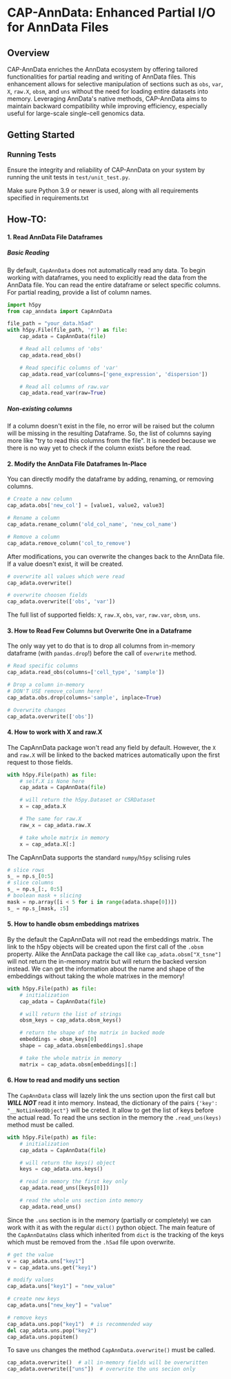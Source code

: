 # CAP-AnnData: Enhanced Partial I/O for AnnData Files

## Overview
CAP-AnnData enriches the AnnData ecosystem by offering tailored functionalities for partial reading and writing of AnnData files. This enhancement allows for selective manipulation of sections such as `obs`, `var`, `X`, `raw.X`, `obsm`, and `uns` without the need for loading entire datasets into memory. Leveraging AnnData's native methods, CAP-AnnData aims to maintain backward compatibility while improving efficiency, especially useful for large-scale single-cell genomics data.

## Getting Started

### Running Tests
Ensure the integrity and reliability of CAP-AnnData on your system by running the unit tests in `test/unit_test.py`.

Make sure Python 3.9 or newer is used, along with all requirements specified in requirements.txt

## How-TO:

#### 1. Read AnnData File Dataframes

##### Basic Reading
By default, `CapAnnData` does not automatically read any data. To begin working with dataframes, you need to explicitly read the data from the AnnData file. You can read the entire dataframe or select specific columns. For partial reading, provide a list of column names.

```python
import h5py
from cap_anndata import CapAnnData

file_path = "your_data.h5ad"
with h5py.File(file_path, 'r') as file:
    cap_adata = CapAnnData(file)

    # Read all columns of 'obs'
    cap_adata.read_obs()

    # Read specific columns of 'var'
    cap_adata.read_var(columns=['gene_expression', 'dispersion'])

    # Read all columns of raw.var
    cap_adata.read_var(raw=True)
```

##### Non-existing columns

If a column doesn't exist in the file, no error will be raised but the column will be missing in the resulting Dataframe. So, the list of columns saying more like "try to read this columns from the file". It is needed because we there is no way yet to check if the column exists before the read. 

#### 2. Modify the AnnData File Dataframes In-Place

You can directly modify the dataframe by adding, renaming, or removing columns.

```python
# Create a new column
cap_adata.obs['new_col'] = [value1, value2, value3]

# Rename a column
cap_adata.rename_column('old_col_name', 'new_col_name')

# Remove a column
cap_adata.remove_column('col_to_remove')
```

After modifications, you can overwrite the changes back to the AnnData file. If a value doesn't exist, it will be created.

```python
# overwrite all values which were read
cap_adata.overwrite()

# overwrite choosen fields
cap_adata.overwrite(['obs', 'var'])
```

The full list of supported fields: `X`, `raw.X`, `obs`, `var`, `raw.var`, `obsm`, `uns`.

#### 3. How to Read Few Columns but Overwrite One in a Dataframe

The only way yet to do that is to drop all columns from in-memory dataframe (with `pandas.drop`!) before the call of `overwrite` method.

```python
# Read specific columns
cap_adata.read_obs(columns=['cell_type', 'sample'])

# Drop a column in-memory
# DON'T USE remove_column here!
cap_adata.obs.drop(columns='sample', inplace=True)

# Overwrite changes
cap_adata.overwrite(['obs'])
```

#### 4. How to work with X and raw.X

The CapAnnData package won't read any field by default. However, the `X` and `raw.X` will be linked to the backed matrices automatically upon the first request to those fields.

```python
with h5py.File(path) as file:
    # self.X is None here
    cap_adata = CapAnnData(file)  

    # will return the h5py.Dataset or CSRDataset
    x = cap_adata.X  

    # The same for raw.X
    raw_x = cap_adata.raw.X 

    # take whole matrix in memory
    x = cap_adata.X[:] 
```

The CapAnnData supports the standard `numpy`/`h5py` sclising rules

```python
# slice rows
s_ = np.s_[0:5]
# slice columns
s_ = np.s_[:, 0:5]
# boolean mask + slicing
mask = np.array([i < 5 for i in range(adata.shape[0])])
s_ = np.s_[mask, :5]
```

#### 5. How to handle obsm embeddings matrixes

By the default the CapAnnData will not read the embeddings matrix. The link to the h5py objects will be created upon the first call of the `.obsm` property. Alike the AnnData package the call like `cap_adata.obsm["X_tsne"]` will not return the in-memory matrix but will return the backed version instead. We can get the information about the name and shape of the embeddings without taking the whole matrixes in the memory!

```python
with h5py.File(path) as file:
    # initialization
    cap_adata = CapAnnData(file) 

    # will return the list of strings
    obsm_keys = cap_adata.obsm_keys()  

    # return the shape of the matrix in backed mode
    embeddings = obsm_keys[0]
    shape = cap_adata.obsm[embeddings].shape  

    # take the whole matrix in memory
    matrix = cap_adata.obsm[embeddings][:]
```

#### 6. How to read and modify uns section

The `CapAnnData` class will lazely link the uns section upon the first call but ***WILL NOT*** read it into memory. Instead, the dictionary of the pairs `{'key': "__NotLinkedObject"}` will be creted. It allow to get the list of keys before the actual read. To read the uns section in the memory the `.read_uns(keys)` method must be called.

```python
with h5py.File(path) as file:
    # initialization
    cap_adata = CapAnnData(file) 

    # will return the keys() object
    keys = cap_adata.uns.keys()  

    # read in memory the first key only
    cap_adata.read_uns([keys[0]])

    # read the whole uns section into memory
    cap_adata.read_uns()
```

Since the `.uns` section is in the memory (partially or completely) we can work with it as with the regular `dict()` python object. The main feature of the `CapAnnDataUns` class which inherited from `dict` is the tracking of the keys which must be removed from the `.h5ad` file upon overwrite. 

```python
# get the value
v = cap_adata.uns["key1"]
v = cap_adata.uns.get("key1")

# modify values
cap_adata.uns["key1"] = "new_value"

# create new keys
cap_adata.uns["new_key"] = "value"

# remove keys
cap_adata.uns.pop("key1")  # is recommended way
del cap_adata.uns.pop("key2")
cap_adata.uns.popitem()
```

To save `uns` changes the method `CapAnnData.overwrite()` must be called. 

```python
cap_adata.overwrite()  # all in-memory fields will be overwritten
cap_adata.overwrite(["uns"])  # overwrite the uns secion only
```
